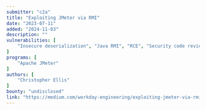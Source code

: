 ```yaml
---
submitter: "c2a"
title: "Exploiting JMeter via RMI"
date: "2023-07-11"
added: "2024-11-03"
description: ""
vulnerabilities: [
    "Insecure deserialization", "Java RMI", "RCE", "Security code review"
]
programs: [
    "Apache JMeter"
]
authors: [
    "Christopher Ellis"
]
bounty: "undisclosed"
link: "https://medium.com/workday-engineering/exploiting-jmeter-via-rmi-e8e12392bba8"
---
```




